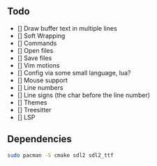## Todo

- [] Draw buffer text in multiple lines
- [] Soft Wrapping
- [] Commands
- [] Open files
- [] Save files
- [] Vim motions
- [] Config via some small language, lua?
- [] Mouse support
- [] Line numbers
- [] Line signs (the char before the line number)
- [] Themes
- [] Treesitter
- [] LSP

## Dependencies

```bash
sudo pacman -S cmake sdl2 sdl2_ttf
```
